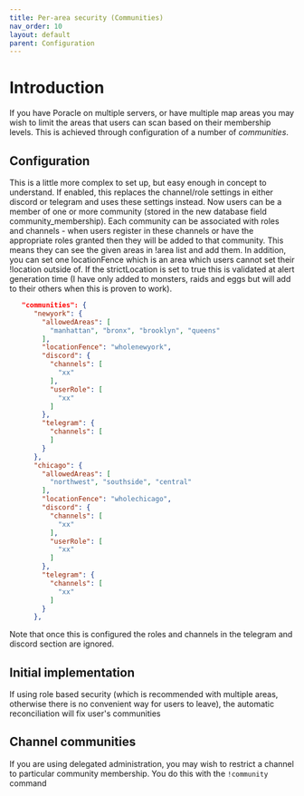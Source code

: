 ```yaml
---
title: Per-area security (Communities)
nav_order: 10
layout: default
parent: Configuration
---
```


# Introduction

If you have Poracle on multiple servers, or have multiple map areas you may
wish to limit the areas that users can scan based on their membership levels.
This is achieved through configuration of a number of *communities*.

## Configuration
This is a little more complex to set up, but easy enough in concept to understand.  If enabled, this replaces the channel/role settings in either discord or telegram and uses these settings instead.  Now users can be a member of one or more community (stored in the new database field community_membership).
Each community can be associated with roles and channels - when users register in these channels or have the appropriate roles granted then they will be added to that community. This means they can see the given areas in !area list and add them.
In addition, you can set one locationFence which is an area which users cannot set their !location outside of.
If the strictLocation is set to true this is validated at alert generation time (I have only added to monsters, raids and eggs but will add to their others when this is proven to work).

```json
   "communities": {
      "newyork": {
        "allowedAreas": [
          "manhattan", "bronx", "brooklyn", "queens"
        ],
        "locationFence": "wholenewyork",
        "discord": {
          "channels": [
            "xx"
          ],
          "userRole": [
            "xx"
          ]
        },
        "telegram": {
          "channels": [
          ]
        }
      },
      "chicago": {
        "allowedAreas": [
          "northwest", "southside", "central"
        ],
        "locationFence": "wholechicago",
        "discord": {
          "channels": [
            "xx"
          ],
          "userRole": [
            "xx"
          ]
        },
        "telegram": {
          "channels": [
            "xx"
          ]
        }
      },
```

Note that once this is configured the roles and channels in the telegram and
discord section are ignored.

## Initial implementation

If using role based security (which is recommended with multiple areas, otherwise
there is no convenient way for users to leave), the automatic reconciliation
will fix user's communities

## Channel communities

If you are using delegated administration, you may wish to restrict a channel
to particular community membership.  You do this with the `!community` command